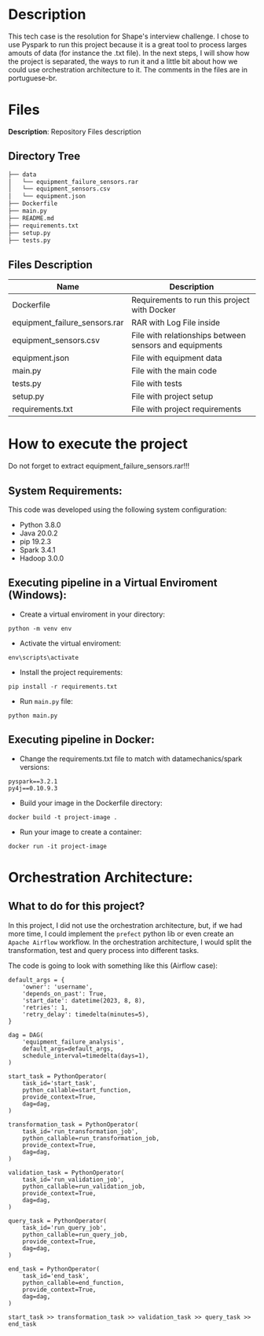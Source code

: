 # Description

This tech case is the resolution for Shape's interview challenge. I chose to use Pyspark to run this project because it is a great tool to process larges amouts of data (for instance the .txt file). In the next steps, I will show how the project is separated, the ways to run it and a little bit about how we could use orchestration architecture to it. The comments in the files are in portuguese-br.

# Files

**Description**: Repository Files description
## Directory Tree

```bash
├── data
│   └── equipment_failure_sensors.rar
│   └── equipment_sensors.csv
│   └── equipment.json
├── Dockerfile
├── main.py
├── README.md
├── requirements.txt
├── setup.py
├── tests.py
```
## Files Description

|Name|Description|
|-------|---------|
|Dockerfile| Requirements to run this project with Docker|
|equipment_failure_sensors.rar| RAR with Log File inside|
|equipment_sensors.csv| File with relationships between sensors and equipments|
|equipment.json| File with equipment data|
|main.py| File with the main code|
|tests.py| File with tests|
|setup.py| File with project setup|
|requirements.txt| File with project requirements|

# How to execute the project

Do not forget to extract equipment_failure_sensors.rar!!!
## System Requirements:

This code was developed using the following system configuration:
- Python 3.8.0
- Java 20.0.2
- pip 19.2.3
- Spark 3.4.1
- Hadoop 3.0.0

## Executing pipeline in a Virtual Enviroment (Windows):

- Create a virtual enviroment in your directory: 
```
python -m venv env
 ```
- Activate the virtual enviroment: 
```
env\scripts\activate
 ```
- Install the project requirements:
```
pip install -r requirements.txt
 ```
- Run `main.py` file:
```
python main.py
```

## Executing pipeline in Docker:

- Change the requirements.txt file to match with datamechanics/spark versions:
```
pyspark==3.2.1
py4j==0.10.9.3
```
- Build your image in the Dockerfile directory:
```
docker build -t project-image .
```
- Run your image to create a container:
```
docker run -it project-image
```

# Orchestration Architecture:
## What to do for this project?
In this project, I did not use the orchestration architecture, but, if we had more time, I could implement the `prefect` python lib or even create an `Apache Airflow` workflow. In the orchestration architecture, I would split the transformation, test and query process into different tasks.

The code is going to look with something like this (Airflow case):

```
default_args = {
    'owner': 'username',
    'depends_on_past': True,
    'start_date': datetime(2023, 8, 8),
    'retries': 1,
    'retry_delay': timedelta(minutes=5),
}

dag = DAG(
    'equipment_failure_analysis',
    default_args=default_args,
    schedule_interval=timedelta(days=1),  
)

start_task = PythonOperator(
    task_id='start_task',
    python_callable=start_function,
    provide_context=True,
    dag=dag,
)

transformation_task = PythonOperator(
    task_id='run_transformation_job',
    python_callable=run_transformation_job,
    provide_context=True,
    dag=dag,
)

validation_task = PythonOperator(
    task_id='run_validation_job',
    python_callable=run_validation_job,
    provide_context=True,
    dag=dag,
)

query_task = PythonOperator(
    task_id='run_query_job',
    python_callable=run_query_job,
    provide_context=True,
    dag=dag,
)

end_task = PythonOperator(
    task_id='end_task',
    python_callable=end_function,
    provide_context=True,
    dag=dag,
)

start_task >> transformation_task >> validation_task >> query_task >> end_task
```
